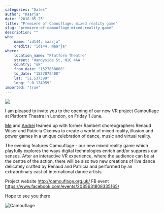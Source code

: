 ```yaml
---
categories: "Dates"
author: "maarja"
date: "2018-05-25"
title: "Premiere of Camouflage: mixed reality game"
slug: "premiere-of-camouflage-mixed-reality-game"
description: ""
who: 
    name: "id144, maarja"
    credits: "id144, maarja"
where: 
    location_name: "Platform Theatre"
    street: "Handyside St, N1C 4AA "
    country: "uk"
    from_date: "1527858000"
    to_date: "1527872400"
    lat: "51.537389"
    long: "-0.124959"
imported: "true"
---
```



![](WerksCentral_5_dancers%20Anna%20Borini%20and%20Robin%20Gladwin.jpg) 

I am pleased to invite you to the opening of our new VR project Camouflage at Platform Theatre in London, on Friday 1 June.

[Me](http://mariajudova.net) and [Andrej](http://id144.org) teamed up with former Rambert choreographers Renaud Wiser and Patricia Okenwa to create a world of mixed reality, illusion and power games in a unique celebration of dance, music and virtual reality.

The evening features Camouflage - our new mixed reality game which playfully explores the ways digital technologies enrich and/or suppress our senses. After an interactive VR experience, where the audience can be at the centre of the action, there will be also two new creations of live dance delicately crafted by Renaud and Patricia and performed by an extraordinary cast of international dance artists.

Project website <http://camouflage.org.uk/>
FB event <https://www.facebook.com/events/2085631808335165/>

Hope to see you there

![Camouflage](camouflage.gif) 

